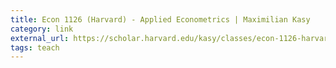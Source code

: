 ```yaml
---
title: Econ 1126 (Harvard) - Applied Econometrics | Maximilian Kasy
category: link
external_url: https://scholar.harvard.edu/kasy/classes/econ-1126-harvard-applied-econometrics
tags: teach
---
```

